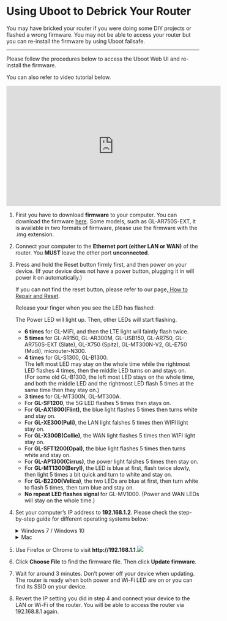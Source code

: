 # Using Uboot to Debrick Your Router

You may have bricked your router if you were doing some DIY projects or flashed a wrong firmware. You may not be able to access your router but you can re-install the firmware by using Uboot failsafe.

---

Please follow the procedures below to access the Uboot Web UI and re-install the firmware.

You can also refer to video tutorial below.

<iframe width="560" height="315" src="https://www.youtube.com/embed/EAaaw8nyrnE" title="YouTube video player" frameborder="0" allow="accelerometer; autoplay; clipboard-write; encrypted-media; gyroscope; picture-in-picture" allowfullscreen></iframe>

<ol type="1">
  <li>
    <p>
      First you have to download <b>firmware</b> to your computer. You can download the firmware <a href="https://dl.gl-inet.com/" target="_blank">here</a>. Some models, such as GL-AR750S-EXT, it is available in two formats of firmware, please use the firmware with the .img extension.
    </p> 
  </li>
  <li>
    <p>
      Connect your computer to the <b>Ethernet port (either LAN or WAN)</b> of the router. You <b>MUST</b> leave the other port <b>unconnected</b>.
    </p>
  </li>
  <li>
    <p>
    Press and hold the Reset button firmly first, and then power on your device. (If your device does not have a power button, plugging it in will power it on automatically.)
    </p>
    <p>If you can not find the reset button, please refer to our page,<a href="../../troubleshooting/reset" target="_blank"> How to Repair and Reset</a>.</p>
    <p>
      Release your finger when you see the LED has flashed:
    </p>
    <p>
      The Power LED will light up. Then, other LEDs will start flashing.
    </p>
    </p>
      <ul>
        <li><b>6 times</b> for GL-MiFi, and then the LTE light will faintly flash twice.</li>
        <li><b>5 times</b> for GL-AR150, GL-AR300M, GL-USB150, GL-AR750, GL-AR750S-EXT (Slate), GL-X750 (Spitz), GL-MT300N-V2, GL-E750 (Mudi), microuter-N300.
        </li>
        <li><b>4 times</b> for GL-S1300, GL-B1300. 
          <div>The left most LED may stay on the whole time while the rightmost LED flashes 4 times, then the middle LED turns on and stays on. </div>
          <div>(For some old GL-B1300, the left most LED stays on the whole time, and both the middle LED and the rightmost LED flash 5 times at the same time then they stay on.)</div>
        </li>
        <li><b>3 times</b> for GL-MT300N, GL-MT300A.</li>
          <li>For <strong>GL-SF1200</strong>, the 5G LED flashes 5 times then stays on.</li>
          <li>For <strong>GL-AX1800(Flint)</strong>, the blue light flashes 5 times then turns white and stay on.</li>
          <li>For <strong>GL-XE300(Puli)</strong>, the LAN light falshes 5 times then WIFI light stay on.</li>
          <li>For <strong>GL-X300B(Collie)</strong>, the WAN light flashes 5 times then WIFI light stay on.</li>
          <li>For <strong>GL-SFT1200(Opal)</strong>, the blue light flashes 5 times then turns white and stay on.</li>
          <li>For <strong>GL-AP1300(Cirrus)</strong>, the power light falshes 5 times then stay on.</li>
          <li>For <strong>GL-MT1300(Beryl)</strong>, the LED is blue at first, flash twice slowly, then light 5 times a bit quick and turn to white and stay on.</li>
          <li>For <strong>GL-B2200(Velica)</strong>, the two LEDs are blue at first, then turn white to flash 5 times, then turn blue and stay on.</li>
          <li><b>No repeat LED flashes signal </b> for GL-MV1000. (Power and WAN LEDs will stay on the whole time.)</li>
      </ul>
    </p>
  </li>
  <li>
    <p>Set your computer’s IP address to <b>192.168.1.2</b>. Please check the step-by-step guide for different operating systems below:</p>
    <details>
      <summary>Windows 7 / Windows 10</summary>
      <ol type="1">
        <li>Go to Control Panel -> Network and Internet -> Network and Sharing Center -> Change adapter settings.</li>
        <li>Right click Local Area Connection -> Properties.</li>
        <li>Click Internet Protocol Version 4 (TCP/IPv4) -> Properties.</li>
        <li>Set the IP adress to 192.168.1.2 manually.</li>
          <img src="https://static.gl-inet.com/docs/en/2.x/troubleshooting/src/debrick/set_ip.jpg">
      </ol>
    </details>
    <details>
      <summary>Mac</summary>
      <ol type="1">
        <li>Go to System Preferences -> Network.</li>
        <li>Chooose Ethernet -> Advanced -> TCP/IP.</li>
        <li>In Configure IPv4, choose Manually.</li>
        <li>Set the IPv4 Address to 192.168.1.2 manually.</li>
      </ol>
    </details>
	</li>
  <li>
    <p>
    Use Firefox or Chrome to visit <b>http://192.168.1.1</b>.<img src="https://static.gl-inet.com/docs/en/2.x/troubleshooting/src/debrick/ui.jpg">
    </p>
  </li>
  <li>
    <p>
    Click <b>Choose File</b> to find the firmware file. Then click <b>Update firmware</b>. 
    </p>
  </li>
  <li>
    <p>
    Wait for around 3 minutes. Don’t power off your device when updating. The router is ready when both power and  Wi-Fi LED are on or you can find its SSID on your device.
    </p>
  </li>
  <li>
    <p>
    Revert the IP setting you did in step 4 and connect your device to the LAN or Wi-Fi of the router. You will be able to access the router via 192.168.8.1 again.
    </p>
  </li>
</ol>
